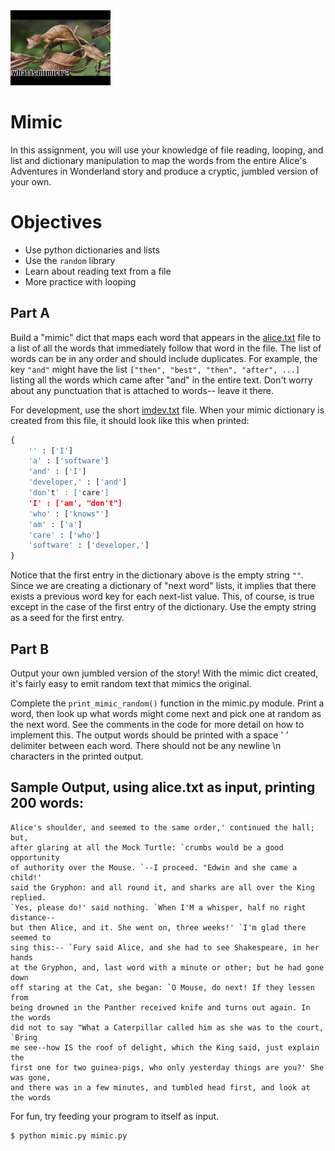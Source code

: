 <img height="120px" src="img/mimicry.jpg" />

# Mimic 
In this assignment, you will use your knowledge of file reading, looping, and list and dictionary manipulation to map the words from the entire Alice's Adventures in Wonderland story and produce a cryptic, jumbled version of your own.

# Objectives
- Use python dictionaries and lists
- Use the `random` library
- Learn about reading text from a file
- More practice with looping

## Part A
Build a "mimic" dict that maps each word that appears in the [alice.txt](./alice.txt) file to a list of all the words that immediately follow that word in the file. The list of words can be in any order and should include duplicates. For example, the key `"and"` might have the list `["then", "best", "then", "after", ...]` listing all the words which came after "and" in the entire text.  Don't worry about any punctuation that is attached to words-- leave it there.

For development, use the short [imdev.txt](./imdev.txt) file. When your mimic dictionary is created from this file, it should look like this when printed:
```python
{
    '' : ['I']
    'a' : ['software']
    'and' : ['I']
    'developer,' : ['and']
    'don't' : ['care']
    'I' : ['am', "don't"]
    'who' : ['knows"']
    'am' : ['a']
    'care' : ['who']
    'software' : ['developer,']
}
```
Notice that the first entry in the dictionary above is the empty string `""`.  Since we are creating a dictionary of "next word" lists, it implies that there exists a previous word key for each next-list value.  This, of course, is true except in the case of the first entry of the dictionary. Use the empty string as a seed for the first entry.

## Part B
Output your own jumbled version of the story!  With the mimic dict created, it's fairly easy to emit random text that mimics the original.

Complete the `print_mimic_random()` function in the mimic.py module. Print a word, then look up what words might come next and pick one at random as the next word. See the comments in the code for more detail on how to implement this.  The output words should be printed with a space ' ' delimiter between each word.  There should not be any newline \n characters in the printed output.

## Sample Output, using alice.txt as input, printing 200 words:
```console
Alice's shoulder, and seemed to the same order,' continued the hall; but, 
after glaring at all the Mock Turtle: `crumbs would be a good opportunity 
of authority over the Mouse. `--I proceed. "Edwin and she came a child!' 
said the Gryphon: and all round it, and sharks are all over the King replied. 
`Yes, please do!' said nothing. `When I'M a whisper, half no right distance--
but then Alice, and it. She went on, three weeks!' `I'm glad there seemed to
sing this:-- `Fury said Alice, and she had to see Shakespeare, in her hands
at the Gryphon, and, last word with a minute or other; but he had gone down
off staring at the Cat, she began: `O Mouse, do next! If they lessen from 
being drowned in the Panther received knife and turns out again. In the words
did not to say "What a Caterpillar called him as she was to the court, `Bring
me see--how IS the roof of delight, which the King said, just explain the
first one for two guinea-pigs, who only yesterday things are you?' She was gone,
and there was in a few minutes, and tumbled head first, and look at the words
```

For fun, try feeding your program to itself as input. 
    
```console
$ python mimic.py mimic.py
```

